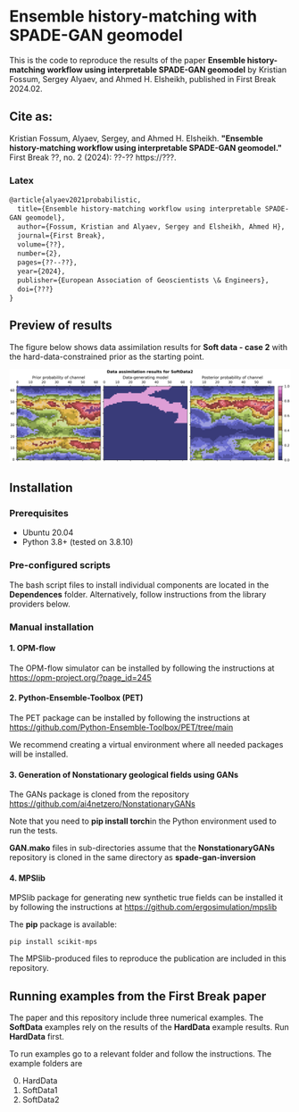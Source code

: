# Ensemble history-matching with SPADE-GAN geomodel

This is the code to reproduce the results of the paper **Ensemble history-matching workflow using interpretable SPADE-GAN geomodel** by Kristian Fossum, Sergey Alyaev, and Ahmed H. Elsheikh, published in First Break 2024.02.

## Cite as:

Kristian Fossum, Alyaev, Sergey, and Ahmed H. Elsheikh. **"Ensemble history-matching workflow using interpretable SPADE-GAN geomodel."** First Break ??, no. 2 (2024): ??-?? https://???.

### Latex

```
@article{alyaev2021probabilistic,
  title={Ensemble history-matching workflow using interpretable SPADE-GAN geomodel},
  author={Fossum, Kristian and Alyaev, Sergey and Elsheikh, Ahmed H},
  journal={First Break},
  volume={??},
  number={2},
  pages={??--??},
  year={2024},
  publisher={European Association of Geoscientists \& Engineers},
  doi={???}
}
```

## Preview of results

The figure below shows data assimilation results for **Soft data - case 2** with the hard-data-constrained prior as the starting point.

![Data assimilation results for Soft data - case 2](Reference/SoftData2.png)

## Installation

### Prerequisites
- Ubuntu 20.04
- Python 3.8+ (tested on 3.8.10)

### Pre-configured scripts
The bash script files to install individual components are located in the **Dependences** folder. Alternatively, follow instructions from the library providers below.

### Manual installation
#### 1. OPM-flow
The OPM-flow simulator can be installed by following the instructions at https://opm-project.org/?page_id=245

#### 2. Python-Ensemble-Toolbox (PET)
The PET package can be installed by following the instructions at https://github.com/Python-Ensemble-Toolbox/PET/tree/main

We recommend creating a virtual environment where all needed packages will be installed.  

#### 3. Generation of Nonstationary geological fields using GANs
The GANs package is cloned from the repository https://github.com/ai4netzero/NonstationaryGANs

Note that you need to **pip install torch**in the Python environment used to run the tests.

**GAN.mako** files in sub-directories assume that the **NonstationaryGANs** repository is cloned in the same directory as **spade-gan-inversion**

#### 4. MPSlib
MPSlib package for generating new synthetic true fields can be installed it by following the 
instructions at https://github.com/ergosimulation/mpslib

The **pip** package is available:

```
pip install scikit-mps
```

The MPSlib-produced files to reproduce the publication are included in this repository. 

## Running examples from the First Break paper

The paper and this repository include three numerical examples. The **SoftData** examples rely on the results of the **HardData** example results. Run **HardData** first.

To run examples go to a relevant folder and follow the instructions. The example folders are

  0. HardData
  1. SoftData1
  2. SoftData2



